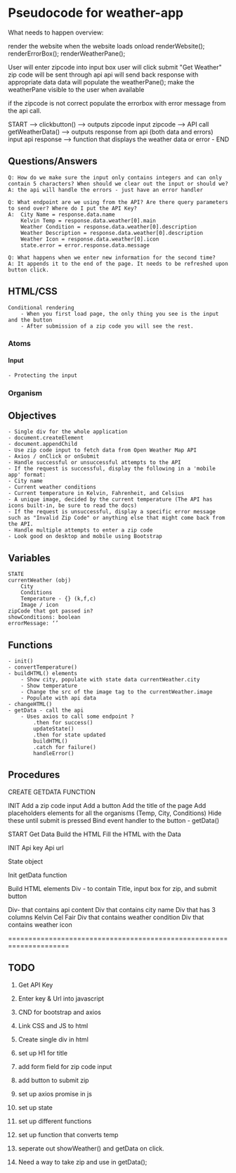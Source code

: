 # Pseudocode for weather-app


What needs to happen overview: 

render the website when the website loads
onload renderWebsite();  
       renderErrorBox();
       renderWeatherPane();

User will enter zipcode into input box 
user will click submit "Get Weather"
zip code will be sent through api
api will send back response with appropriate data
data will populate the weatherPane();
make the weatherPane visible to the user when available 

if the zipcode is not correct populate the errorbox with error message from the api call.


START --> clickbutton() --> outputs zipcode
input zipcode --> API call getWeatherData() --> outputs response from api (both data and errors)
input api response --> function that displays the weather data or error - END



## Questions/Answers
    Q: How do we make sure the input only contains integers and can only contain 5 characters? When should we clear out the input or should we?
    A: the api will handle the errors - just have an error handler

    Q: What endpoint are we using from the API? Are there query parameters to send over? Where do I put the API Key?
    A:  City Name = response.data.name
        Kelvin Temp = response.data.weather[0].main
        Weather Condition = response.data.weather[0].description
        Weather Description = response.data.weather[0].description
        Weather Icon = response.data.weather[0].icon
        state.error = error.response.data.message

    Q: What happens when we enter new information for the second time?
    A: It appends it to the end of the page. It needs to be refreshed upon button click.

## HTML/CSS
    Conditional rendering
        - When you first load page, the only thing you see is the input and the button
        - After submission of a zip code you will see the rest.

### Atoms
#### Input 
    - Protecting the input 

### Organism


## Objectives
    - Single div for the whole application
    - document.createElement 
    - document.appendChild
    - Use zip code input to fetch data from Open Weather Map API
    - Axios / onClick or onSubmit
    - Handle successful or unsuccessful attempts to the API
    - If the request is successful, display the following in a 'mobile app' format:
    - City name
    - Current weather conditions
    - Current temperature in Kelvin, Fahrenheit, and Celsius
    - A unique image, decided by the current temperature (The API has icons built-in, be sure to read the docs)
    - If the request is unsuccessful, display a specific error message such as "Invalid Zip Code" or anything else that might come back from the API.
    - Handle multiple attempts to enter a zip code
    - Look good on desktop and mobile using Bootstrap


## Variables
    STATE
    currentWeather (obj)
        City
        Conditions
        Temperature - {} (k,f,c)
        Image / icon
    zipCode that got passed in?
    showConditions: boolean
    errorMessage: ‘’ 
## Functions
    - init()
    - convertTemperature()
    - buildHTML() elements
        - Show city, populate with state data currentWeather.city
        - Show temperature
        - Change the src of the image tag to the currentWeather.image
        - Populate with api data
    - changeHTML()
    - getData - call the api
        - Uses axios to call some endpoint ?
            .then for success()
            updateState()
            .then for state updated
            buildHTML()
            .catch for failure()
            handleError()


## Procedures
CREATE GETDATA FUNCTION

INIT
Add a zip code input 
Add a button
Add the title of the page
Add placeholders elements for all the organisms (Temp, City, Conditions)
         Hide these until submit is pressed
Bind event handler to the button - getData()

START
Get Data
Build the HTML
Fill the HTML with the Data

INIT
Api key
Api url

State object

Init getData function


Build HTML elements
Div - to contain Title, input box for zip, and submit button

Div- that contains api content
	Div that contains city name
	Div that has 3 columns
		Kelvin
		Cel
		Fair
	Div that contains weather condition
	Div that contains weather icon


=====================================================================

## TODO

1. Get API Key
2. Enter key & Url into javascript
3. CND for bootstrap and axios
3. Link CSS and JS to html
4. Create single div in html
5. set up H1 for title
6. add form field for zip code input
7. add button to submit zip
8. set up axios promise in js
9. set up state
10. set up different functions

11. set up function that converts temp
12. seperate out showWeather() and getData on click. 
13. Need a way to take zip and use in getData();



